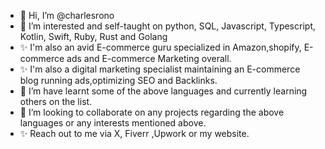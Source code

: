 - 👋 Hi, I’m @charlesrono
- 👀 I’m interested and self-taught on python, SQL, Javascript, Typescript, Kotlin, Swift, Ruby, Rust and Golang
- ✨ I'm also an avid E-commerce guru specialized in Amazon,shopify, E-commerce ads and E-commerce Marketing overall.
- ✨ I'm also a digital marketing specialist maintaining an E-commerce blog running ads,optimizing SEO and Backlinks.
- 🌱 I’m have learnt some of the above languages and currently learning others on the list.
- 💞️ I’m looking to collaborate on any projects regarding the above languages or any interests mentioned above.
- ✨ Reach out to me via  X, Fiverr ,Upwork or my website.
